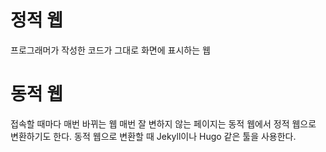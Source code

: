 # 정적 웹
프로그래머가 작성한 코드가 그대로 화면에 표시하는 웹

# 동적 웹
접속할 때마다 매번 바뀌는 웹
매번 잘 변하지 않는 페이지는 동적 웹에서 정적 웹으로 변환하기도 한다. 
동적 웹으로 변환할 때 Jekyll이나 Hugo 같은 툴을 사용한다.
